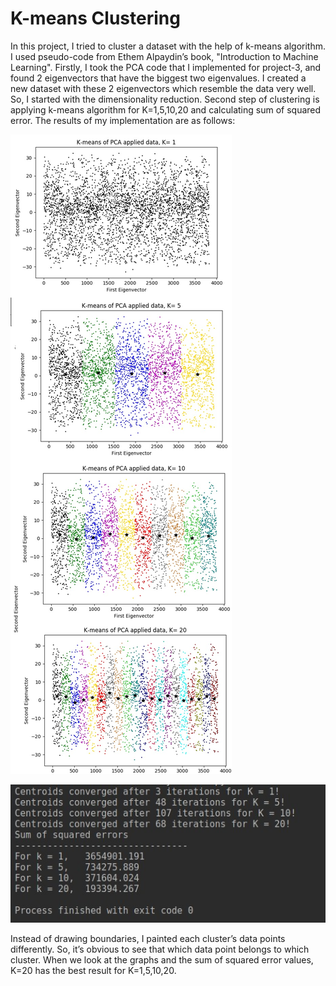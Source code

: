 # K-means Clustering

In this project, I tried to cluster a dataset with the help of k-means algorithm. I used pseudo-code from Ethem Alpaydin’s book, "Introduction to Machine Learning". Firstly, I took the PCA code that I implemented for project-3, and found 2 eigenvectors that have the biggest two eigenvalues. I created a new dataset with these 2 eigenvectors which resemble the data very well. So, I started with the dimensionality reduction. Second step of clustering is applying k-means algorithm for K=1,5,10,20 and calculating sum of squared error. The results of my implementation are as follows:

![Results](output/results.jpg)

![Results](output/results-2.jpg)

Instead of drawing boundaries, I painted each cluster’s data points differently. So, it’s obvious to see that which data point belongs to which cluster. When we look at the graphs and the sum of squared error values, K=20 has the best result for K=1,5,10,20.